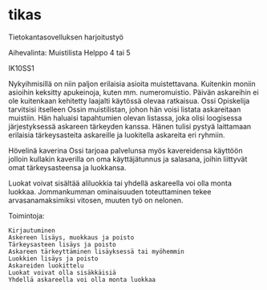 # tikas
Tietokantasovelluksen harjoitustyö

Aihevalinta: Muistilista 	Helppo 	4 tai 5

IK10SS1

Nykyihmisillä on niin paljon erilaisia asioita muistettavana. Kuitenkin moniin asioihin keksitty apukeinoja, kuten mm. numeromuistio. Päivän askareihin ei ole kuitenkaan kehitetty laajalti käytössä olevaa ratkaisua. Ossi Opiskelija tarvitsisi itselleen Ossin muistilistan, johon hän voisi listata askareitaan muistiin. Hän haluaisi tapahtumien olevan listassa, joka olisi loogisessa järjestyksessä askareen tärkeyden kanssa. Hänen tulisi pystyä laittamaan erilaisia tärkeysasteita askareille ja luokitella askareita eri ryhmiin.

Hövelinä kaverina Ossi tarjoaa palvelunsa myös kavereidensa käyttöön jolloin kullakin kaverilla on oma käyttäjätunnus ja salasana, joihin liittyvät omat tärkeysasteensa ja luokkansa.

Luokat voivat sisältää aliluokkia tai yhdellä askareella voi olla monta luokkaa. Jommankumman ominaisuuden toteuttaminen tekee arvasanamaksimiksi vitosen, muuten työ on nelonen.

Toimintoja:

    Kirjautuminen
    Askereen lisäys, muokkaus ja poisto
    Tärkeysasteen lisäys ja poisto
    Askareen tärkeyttäminen lisäyksessä tai myöhemmin
    Luokkien lisäys ja poisto
    Askareiden luokittelu
    Luokat voivat olla sisäkkäisiä
    Yhdellä askareella voi olla monta luokkaa
